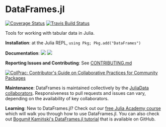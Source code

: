 DataFrames.jl
=============

[![Coverage Status](http://codecov.io/github/JuliaLang/Example.jl/coverage.svg?branch=master)](http://codecov.io/github/JuliaLang/Example.jl?branch=master)
[![Travis Build Status](https://travis-ci.com/JuliaData/DataFrames.jl.svg?branch=master)](https://travis-ci.com/JuliaData/DataFrames.jl)

Tools for working with tabular data in Julia.

**Installation**: at the Julia REPL, `using Pkg; Pkg.add("DataFrames")`

**Documentation**: [![][docs-stable-img]][docs-stable-url] [![][docs-latest-img]][docs-latest-url]

**Reporting Issues and Contributing**: See [CONTRIBUTING.md](CONTRIBUTING.md)

[![ColPrac: Contributor's Guide on Collaborative Practices for Community Packages](https://img.shields.io/badge/ColPrac-Contributor's%20Guide-blueviolet)](https://github.com/SciML/ColPrac)

**Maintenance**: DataFrames is maintained collectively by the [JuliaData collaborators](https://github.com/orgs/JuliaData/people).
Responsiveness to pull requests and issues can vary, depending on the availability of key collaborators.

**Learning**: New to DataFrames.jl? Check out our
[free Julia Academy course](https://juliaacademy.com/p/introduction-to-dataframes-jl)
which will walk you through how to use DataFrames.jl.
You can also check out
[Bogumił Kamiński's DataFrames.jl tutorial](https://github.com/bkamins/Julia-DataFrames-Tutorial)
that is available on GitHub.

[docs-latest-img]: https://img.shields.io/badge/docs-latest-blue.svg
[docs-latest-url]: http://JuliaData.github.io/DataFrames.jl/latest/

[docs-stable-img]: https://img.shields.io/badge/docs-stable-blue.svg
[docs-stable-url]: http://JuliaData.github.io/DataFrames.jl/stable/
